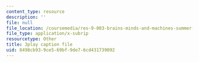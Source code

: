 ```yaml
---
content_type: resource
description: ''
file: null
file_location: /coursemedia/res-9-003-brains-minds-and-machines-summer-course-summer-2015/8498cb939ce569bf9de76cd431739092_l1t2_5UZhPA.srt
file_type: application/x-subrip
resourcetype: Other
title: 3play caption file
uid: 8498cb93-9ce5-69bf-9de7-6cd431739092
---
```

